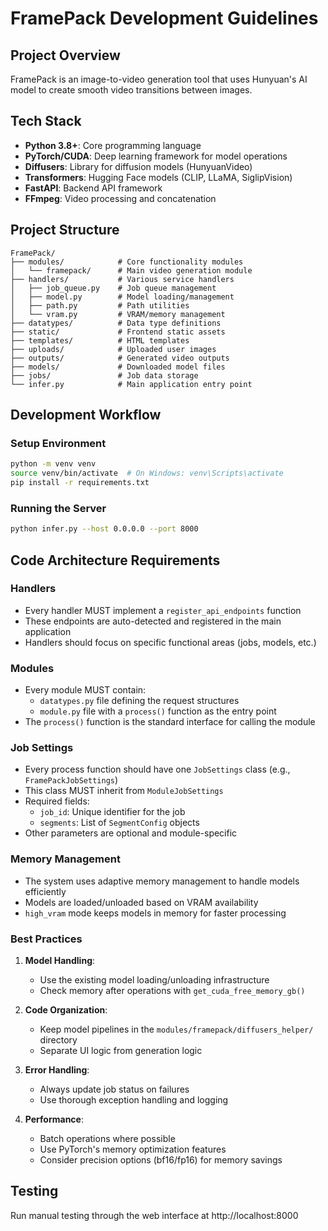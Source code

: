 # FramePack Development Guidelines

## Project Overview
FramePack is an image-to-video generation tool that uses Hunyuan's AI model to create smooth video transitions between images.

## Tech Stack
- **Python 3.8+**: Core programming language
- **PyTorch/CUDA**: Deep learning framework for model operations
- **Diffusers**: Library for diffusion models (HunyuanVideo)
- **Transformers**: Hugging Face models (CLIP, LLaMA, SiglipVision)
- **FastAPI**: Backend API framework
- **FFmpeg**: Video processing and concatenation

## Project Structure
```
FramePack/
├── modules/            # Core functionality modules
│   └── framepack/      # Main video generation module
├── handlers/           # Various service handlers
│   ├── job_queue.py    # Job queue management
│   ├── model.py        # Model loading/management
│   ├── path.py         # Path utilities
│   └── vram.py         # VRAM/memory management
├── datatypes/          # Data type definitions
├── static/             # Frontend static assets
├── templates/          # HTML templates
├── uploads/            # Uploaded user images
├── outputs/            # Generated video outputs
├── models/             # Downloaded model files
├── jobs/               # Job data storage
└── infer.py            # Main application entry point
```

## Development Workflow

### Setup Environment
```bash
python -m venv venv
source venv/bin/activate  # On Windows: venv\Scripts\activate
pip install -r requirements.txt
```

### Running the Server
```bash
python infer.py --host 0.0.0.0 --port 8000
```

## Code Architecture Requirements

### Handlers
- Every handler MUST implement a `register_api_endpoints` function
- These endpoints are auto-detected and registered in the main application
- Handlers should focus on specific functional areas (jobs, models, etc.)

### Modules
- Every module MUST contain:
  - `datatypes.py` file defining the request structures
  - `module.py` file with a `process()` function as the entry point
- The `process()` function is the standard interface for calling the module

### Job Settings
- Every process function should have one `JobSettings` class (e.g., `FramePackJobSettings`)
- This class MUST inherit from `ModuleJobSettings`
- Required fields:
  - `job_id`: Unique identifier for the job
  - `segments`: List of `SegmentConfig` objects
- Other parameters are optional and module-specific

### Memory Management
- The system uses adaptive memory management to handle models efficiently
- Models are loaded/unloaded based on VRAM availability
- `high_vram` mode keeps models in memory for faster processing

### Best Practices
1. **Model Handling**: 
   - Use the existing model loading/unloading infrastructure
   - Check memory after operations with `get_cuda_free_memory_gb()`

2. **Code Organization**:
   - Keep model pipelines in the `modules/framepack/diffusers_helper/` directory
   - Separate UI logic from generation logic

3. **Error Handling**:
   - Always update job status on failures
   - Use thorough exception handling and logging

4. **Performance**:
   - Batch operations where possible
   - Use PyTorch's memory optimization features
   - Consider precision options (bf16/fp16) for memory savings

## Testing
Run manual testing through the web interface at http://localhost:8000 